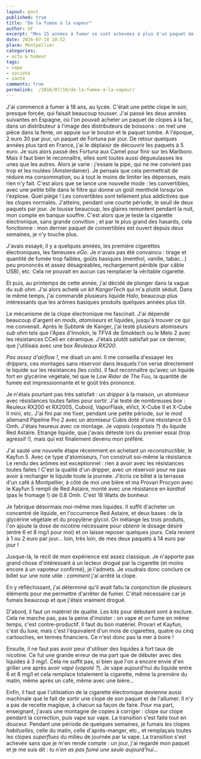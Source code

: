 ```yaml
---
layout: post
published: true
title: "De la fumée à la vapeur"
author: GF
excerpt: "Mes 15 années à fumer se sont achevées à plus d'un paquet de blondes par jour, près de 100 euro par semaine. Aujourd'hui, je me fume plus, je vape. Je ne pensais pas que cela fut possible, et pourtant... du jour au lendemain, j'ai cessé d'éprouver le besoin de sortir une _sucette à cancer_ de son paquet."
date: 2016-07-18 10:52
place: Montpellier
categories:
- actu & humeur
tags:
- vape
- société
- santé
comments: true
permalink:  /2016/07/18/de-la-fumee-a-la-vapeur/
---
```


J'ai commencé à fumer à 18 ans, au lycée. C'était une petite clope le soir, presque forcée, qui faisait beaucoup tousser. J'ai passé les deux années suivantes en Espagne, où l'on pouvait acheter un paquet de clopes à la fac, dans un distributeur à l'image des distributeurs de boissons : on met une pièce dans la fente, on appuie sur le bouton et le paquet tombe. A l'époque, 2 euro 30 par jour, un paquet de Fortuna par jour. De retour quelques années plus tard en France, j'ai le déplaisir de découvrir les paquets à 5 euro. Je suis alors passé des Fortuna aux Camel pour finir sur les Marlboro. Mais il faut bien le reconnaître, elles sont toutes aussi dégueulasses les unes que les autres. Alors je varie : j'essaie la pipe, qui ne me convient pas trop et les roulées (Amsterdamer). Je pensais que cela permettrait de réduire ma consommation, ou à tout le moins de limiter les dépenses, mais rien n'y fait. C'est alors que se lance une nouvelle mode : les convertibles, avec une petite bille dans le filtre qui donne un goût mentholé lorsqu'on l'explose. Quel piège ! Les convertibles sont tellement plus addictives que les clopes normales. J'atteins, pendant une courte période, le seuil de deux paquets par jour. Je tousse beaucoup, les glaires remontent pendant la nuit, mon compte en banque souffre. C'est alors que je teste la cigarette électronique, sans grande convition ; et par le plus grand des hasards, cela fonctionne : mon dernier paquet de convertibles est ouvert depuis deux semaines, je n'y touche plus.

J'avais essayé, il y a quelques années, les première cigarettes électroniques, les fameuses _eGo_. Je n'avais pas été convaincu : tirage et quantité de fumée trop faibles, goûts basiques (menthol, vanille, tabac...) peu prononcés et assez désagréables, rechargement pénible (par câble USB), etc. Cela ne pouvait en aucun cas remplacer la véritable cigarette.

Et puis, au printemps de cette année, j'ai décidé de plonger dans la vague du _sub ohm_. J'ai alors acheté un _kit_ _KangerTech_ qui m'a plutôt séduit. Dans le même temps, j'ai commandé plusieurs liquide _Halo_, beaucoup plus intéressants que les arômes basiques produits quelques années plus tôt.

Le mécanisme de la clope électronique me fascinait. J'ai dépendé beaucoup d'argent en _mods_, _atomiseurs_ et liquides, jusqu'à trouver ce qui me convenait. Après le _Subtank_ de Kanger, j'ai testé plusieurs atomiseurs _sub ohm_ tels que l'Apex d'Innokin, le TFV4 de Smoktech ou le Melo 2 avec les résistances CCell en céramique. J'étais plutôt satisfait par ce dernier, que j'utilisais avec une box _Reuleaux RX200_.

_Pas assez d'airflow !_, me disait un ami. Il me conseilla d'essayer les _drippers_, ces montages sans réservoir dans lesquels l'on verse directement le liquide sur les résistances (les _coils_). Il faut reconnaître qu'avec un liquide fort en glycérine végétale, tel que le _Low Rider_ de _The Fuu_, la quantité de fumée est impressionnante et le goût très prononcé.

Je n'étais pourtant pas très satisfait : un _dripper_ à la maison, un atomiseur avec résistances toutes faites pour sortir. J'ai testé de nombreuses _box_ : Reuleux RX200 et RX200S, Cuboid, VaporFlask, eVict, X-Cube II et X-Cube II mini, etc. J'ai fini par me fixer, pendant une petite période, sur le _mod_ allemand Pipeline Pro 2 avec un atomiseur Cubis doté d'une résistance 0.5 Omh. J'étais heureux avec ce montage. Je _vapais_ (_vapotais ?_) du liquide Red Astaire. Etrange liquide, que j'avais détesté lors du premier essai (trop agressif !), mais qui est finalement devenu mon préféré.

J'ai sauté une nouvelle étape récemment en achetant un _reconstructible_, le Kayfun 5. Avec ce type d'atomiseurs, l'on construit soi-même la résistance. Le rendu des arômes est exceptionnel : rien à avoir avec les résistances toutes faites ! C'est la qualité d'un dripper, avec un réservoir pour ne pas avoir à recharger le liquide toute la journée. J'écris ce billet à la terrasse d'un café à Montpellier, à côté de moi une bière et ma Provari Procyon avec le Kayfun 5 rempli de Red Astaire, monté avec une résistance en _kanthal_ (pas le fromage !) de 0.8 Omh. C'est 18 Watts de bonheur.

Je fabrique désormais moi-même mes liquides. Il suffit d'acheter un concentré de liquide, en l'occurrence Red Astaire, et deux bases : de la glycérine végétale et du propylène glycol. On mélange les trois produits, l'on ajoute la dose de nicotine nécessaire pour obtenir le dosage désiré (entre 6 et 8 mg/l pour moi) et on laisse reposer quelques jours. Cela revient à 1 ou 2 euro par jour... loin, très loin, de mes deux paquets à 14 euro par jour !

Jusque-là, le récit de mon expérience est assez classique. Je n'apporte pas grand chose d'intéressant à un lecteur drogué par la cigarette (et moins encore à un vapoteur confirmé), je l'admets. Je voudrais donc conclure ce billet sur une note utile : _comment_ j'ai arrêté la clope.

En y réfléchissant, j'ai déterminé qu'il avait fallu la conjonction de plusieurs éléments pour me permettre d'arrêter de fumer. C'était nécessaire car je fumais beaucoup et que j'étais vraiment drogué.

D'abord, il faut un matériel de qualité. Les _kits_ pour débutant sont à exclure. Cela ne marche pas, pas la peine d'insister : on vape et on fume en même temps, c'est contre-productif. Il faut du bon matériel. Provari et Kayfun, c'est du luxe, mais c'est l'équivalent d'un mois de cigarettes, quatre ou cinq cartouches, en termes financiers. Ce n'est donc pas la mer à boire !

Ensuite, il ne faut pas avoir peur d'utiliser des liquides à fort taux de nicotine. Ce fut une grande erreur de ma part que de débuter avec des liquides à 3 mg/l. Cela ne suffit pas, si bien que l'on a encore envie d'en griller une après avoir _vapé_ (_vapoté ?_). Je vape aujourd'hui du liquide entre 6 et 8 mg/l et cela remplace totalement la cigarette, même la première du matin, même après un café, même avec une bière...

Enfin, il faut que l'utilsiation de la cigarette électronique devienne aussi machinale que le fait de sortir une clope de son paquet et de l'allumer. Il n'y a pas de recette magique, à chacun sa façon de faire. Pour ma part, enseignant, j'avais une montagne de copies à corriger : clope sur clope pendant la correction, puis vape sur vape. La transition s'est faite tout en douceur. Pendant une période de quelques semaines, je fumais les clopes _habituelles_, celle du matin, celle d'après-manger, etc., et remplaçais toutes les clopes _superflues_ du milieu de journée par la vape. La transition s'est achevée sans que je m'en rende compte : un jour, j'ai regardé mon paquet et je me suis dit : _tu n'en as pas fumé une seule aujourd'hui_...

